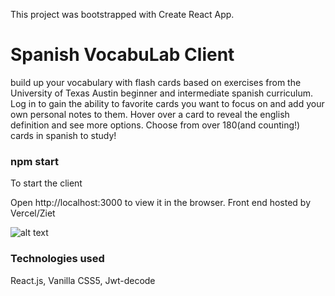 This project was bootstrapped with Create React App.

# Spanish VocabuLab Client
build up your vocabulary with flash cards based on exercises from the University of Texas Austin beginner and intermediate spanish curriculum.  Log in to gain the ability
to favorite cards you want to focus on and add your own personal notes to them.  Hover over a card to reveal the english definition and see more options.
Choose from over 180(and counting!) cards in spanish to study!

### npm start
To start the client

Open http://localhost:3000 to view it in the browser.
Front end hosted by Vercel/Ziet

![alt text](./capture.png "Description goes here")


### Technologies used
React.js, Vanilla CSS5, Jwt-decode
